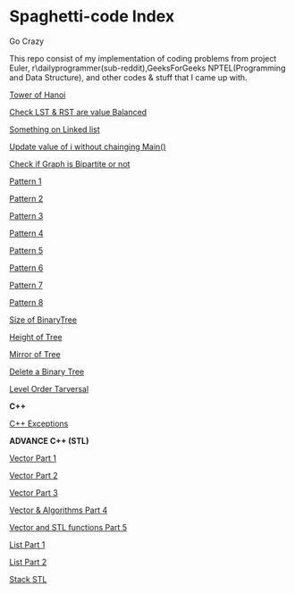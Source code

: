 # Spaghetti-code Index
Go Crazy<br/>
<p>This repo consist of my implementation of coding problems from project Euler, r\dailyprogrammer(sub-reddit),GeeksForGeeks NPTEL(Programming and Data Structure), and other codes & stuff that I came up with.</p>
<p><a href="https://github.com/wolfdale/Spaghetti-code/blob/master/Hanoi.c">Tower of Hanoi</a></p>
<p><a href="https://github.com/wolfdale/Spaghetti-code/blob/master/Value_Balance_tree.cpp">Check LST & RST are value Balanced</a></p>
<p><a href="https://github.com/wolfdale/Spaghetti-code/blob/master/Linked_list.c">Something on Linked list</a></p>
<p><a href="https://github.com/wolfdale/Spaghetti-code/blob/master/change_value.c">Update value of i without chainging Main()</a></p>
<p><a href="https://github.com/wolfdale/Spaghetti-code/blob/master/BipartiteGraph.c">Check if Graph is Bipartite or not</a></p>
<p><a href="https://github.com/wolfdale/Spaghetti-code/blob/master/pattern_1.c">Pattern 1</a></p>
<p><a href="https://github.com/wolfdale/Spaghetti-code/blob/master/pattern_2.c">Pattern 2</a></p>
<p><a href="https://github.com/wolfdale/Spaghetti-code/blob/master/pattern_3.c">Pattern 3</a></p>
<p><a href="https://github.com/wolfdale/Spaghetti-code/blob/master/pattern_4.c">Pattern 4</a></p>
<p><a href="https://github.com/wolfdale/Spaghetti-code/blob/master/pattern_5.c">Pattern 5</a></p>
<p><a href="https://github.com/wolfdale/Spaghetti-code/blob/master/pattern_6.c">Pattern 6</a></p>
<p><a href="https://github.com/wolfdale/Spaghetti-code/blob/master/pattern_7.c">Pattern 7</a></p>
<p><a href="https://github.com/wolfdale/Spaghetti-code/blob/master/pattern_8.c">Pattern 8</a></p>
<p><a href="https://github.com/wolfdale/Spaghetti-code/blob/master/Size_of_tree.c">Size of BinaryTree</a></p>
<p><a href="https://github.com/wolfdale/Spaghetti-code/blob/master/height_tree.c">Height of Tree</a></p>
<p><a href="https://github.com/wolfdale/Spaghetti-code/blob/master/mirror_tree.c">Mirror of Tree</a></p>
<p><a href="https://github.com/wolfdale/Spaghetti-code/blob/master/del_tree.c">Delete a Binary Tree</a></p>
<p><a href="https://github.com/wolfdale/Spaghetti-code/blob/master/LevelOrder_Tarv.c">Level Order Tarversal </a></p>
<p><b>C++</b></p>
<p><a href="https://github.com/wolfdale/Spaghetti-code/blob/master/Exception.cpp">C++ Exceptions </a></p>
<p><b>ADVANCE C++ (STL)</b></p>
<p><a href="https://github.com/wolfdale/Spaghetti-code/blob/master/intro_vector.cpp">Vector Part 1 </a></p>
<p><a href="https://github.com/wolfdale/Spaghetti-code/blob/master/intro_vec1.cpp">Vector Part 2 </a></p>
<p><a href="https://github.com/wolfdale/Spaghetti-code/blob/master/intro_vec2.cpp">Vector Part 3 </a></p>
<p><a href="https://github.com/wolfdale/Spaghetti-code/blob/master/intro_algo.cpp">Vector & Algorithms Part 4</a><p>
<p><a href="https://github.com/wolfdale/Spaghetti-code/blob/master/intro_vec4.c">Vector and STL functions Part 5</a></p>
<p><a href="https://github.com/wolfdale/Spaghetti-code/blob/master/intro_list.cpp">List Part 1</a></p>
<p><a href="https://github.com/wolfdale/Spaghetti-code/blob/master/intro_list2.cpp">List Part 2</a></p>
<p><a href="https://github.com/wolfdale/Spaghetti-code/blob/master/Stack_STL.cpp">Stack STL</a></p>


